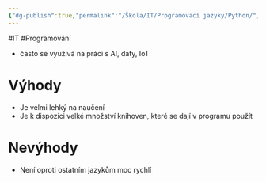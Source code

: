 ```yaml
---
{"dg-publish":true,"permalink":"/Škola/IT/Programovací jazyky/Python/","created":"1980-01-01T00:00:00.000+01:00","updated":"2024-03-18T08:54:52.039+01:00"}
---
```


#IT #Programování 
- často se využívá na práci s AI, daty, IoT
# Výhody
 - Je velmi lehký na naučení
 - Je k dispozici velké množství knihoven, které se dají v programu použít
# Nevýhody
- Není oproti ostatním jazykům moc rychlí